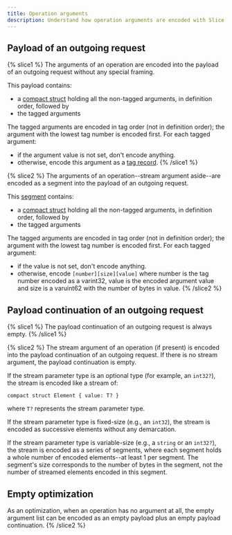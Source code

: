 ```yaml
---
title: Operation arguments
description: Understand how operation arguments are encoded with Slice.
---
```


## Payload of an outgoing request

{% slice1 %}
The arguments of an operation are encoded into the payload of an outgoing request without any special framing.

This payload contains:

- a [compact struct](constructed-types#struct) holding all the non-tagged arguments, in definition order,
    followed by
- the tagged arguments

The tagged arguments are encoded in tag order (not in definition order); the argument with the lowest tag number is
encoded first. For each tagged argument:

- if the argument value is not set, don't encode anything.
- otherwise, encode this argument as a [tag record](encoding-only-constructs#tag-record).
{% /slice1 %}

{% slice2 %}
The arguments of an operation--stream argument aside--are encoded as a segment into the payload of an outgoing request.

This [segment](encoding-only-constructs#segment) contains:

- a [compact struct](constructed-types#struct) holding all the non-tagged arguments, in definition order,
    followed by
- the tagged arguments

The tagged arguments are encoded in tag order (not in definition order); the argument with the lowest tag number is
encoded first. For each tagged argument:

- if the value is not set, don't encode anything.
- otherwise, encode `[number][size][value]` where number is the tag number encoded as a varint32, value is the
encoded argument value and size is a varuint62 with the number of bytes in value.
{% /slice2 %}

## Payload continuation of an outgoing request

{% slice1 %}
The payload continuation of an outgoing request is always empty.
{% /slice1 %}

{% slice2 %}
The stream argument of an operation (if present) is encoded into the payload continuation of an outgoing request. If
there is no stream argument, the payload continuation is empty.

If the stream parameter type is an optional type (for example, an `int32?`), the stream is encoded like a stream of:

```slice
compact struct Element { value: T? }
```

where `T?` represents the stream parameter type.

If the stream parameter type is fixed-size (e.g., an `int32`), the stream is encoded as successive elements without any
demarcation.

If the stream parameter type is variable-size (e.g., a `string` or an `int32?`), the stream is encoded as a series of
segments, where each segment holds a whole number of encoded elements--at least 1 per segment. The segment's size
corresponds to the number of bytes in the segment, not the number of streamed elements encoded in this segment.

## Empty optimization

As an optimization, when an operation has no argument at all, the empty argument list can be encoded as an empty
payload plus an empty payload continuation.
{% /slice2 %}
